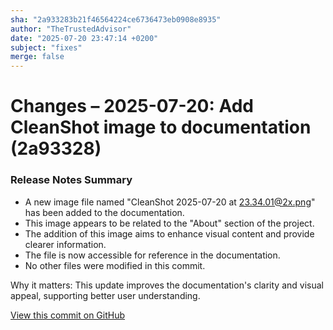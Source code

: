 ```yaml
---
sha: "2a933283b21f46564224ce6736473eb0908e8935"
author: "TheTrustedAdvisor"
date: "2025-07-20 23:47:14 +0200"
subject: "fixes"
merge: false
---
```


# Changes – 2025-07-20: Add CleanShot image to documentation (2a93328)

### Release Notes Summary

- A new image file named "CleanShot 2025-07-20 at 23.34.01@2x.png" has been added to the documentation.
- This image appears to be related to the "About" section of the project.
- The addition of this image aims to enhance visual content and provide clearer information.
- The file is now accessible for reference in the documentation.
- No other files were modified in this commit.

Why it matters: This update improves the documentation's clarity and visual appeal, supporting better user understanding.

[View this commit on GitHub](https://github.com/TheTrustedAdvisor/FabricAdoptionFramework/commit/2a933283b21f46564224ce6736473eb0908e8935)
